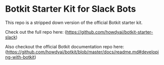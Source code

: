 # Botkit Starter Kit for Slack Bots


This repo is a stripped down version of the official Botkit starter kit. 

Check out the full repo here: (https://github.com/howdyai/botkit-starter-slack)

Also checkout the official Botkit documentation repo here: (https://github.com/howdyai/botkit/blob/master/docs/readme.md#developing-with-botkit)

